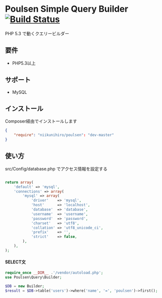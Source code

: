 # Poulsen Simple Query Builder [![Build Status](https://travis-ci.org/niikunihiro/poulsen.svg?branch=master)](https://travis-ci.org/niikunihiro/poulsen)

PHP 5.3 で動くクエリービルダー

## 要件

- PHP5.3以上

## サポート

- MySQL

## インストール

Composer経由でインストールします

```composer.json
{
    "require": "niikunihiro/poulsen": "dev-master"
}
```

## 使い方

src/Config/database.php でアクセス情報を設定する

```php

return array(
    'default' => 'mysql',
    'connections' => array(
        'mysql' => array(
            'driver'    => 'mysql',
            'host'      => 'localhost',
            'database'  => 'database',
            'username'  => 'username',
            'password'  => 'password',
            'charset'   => 'utf8',
            'collation' => 'utf8_unicode_ci',
            'prefix'    => '',
            'strict'    => false,
        ),
    ),
);
```

#### SELECT文

```php
require_once __DIR__ .'/vendor/autoload.php';
use Poulsen\Query\Builder;

$DB = new Builder;
$result = $DB->table('users')->where('name', '=', 'poulsen')->first();
```
